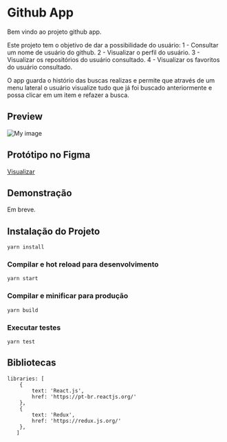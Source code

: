 # Github App

Bem vindo ao projeto github app.

Este projeto tem o objetivo de dar a possibilidade do usuário:
1 - Consultar um nome de usuário do github.
2 - Visualizar o perfil do usuário.
3 - Visualizar os repositórios do usuário consultado.
4 - Visualizar os favoritos do usuário consultado.

O app guarda o histório das buscas realizas e permite que através de um menu lateral o usuário visualize tudo que já foi buscado anteriormente e possa clicar em um item e refazer a busca.

## Preview

![My image](https://daniellcintra.github.io/images/githubapp.png)

## Protótipo no Figma

[Visualizar](https://www.figma.com/file/uC3Xz8D8U9PbvnNTGPNg2b/Github-App?node-id=0%3A1)

## Demonstração
Em breve.

## Instalação do Projeto
```
yarn install
```

### Compilar e hot reload para desenvolvimento
```
yarn start
```

### Compilar e minificar para produção
```
yarn build
```

### Executar testes
```
yarn test
```

## Bibliotecas
```
libraries: [
    {
        text: 'React.js',
        href: 'https://pt-br.reactjs.org/'
    },
    {
        text: 'Redux',
        href: 'https://redux.js.org/'
    },
   ]
```
